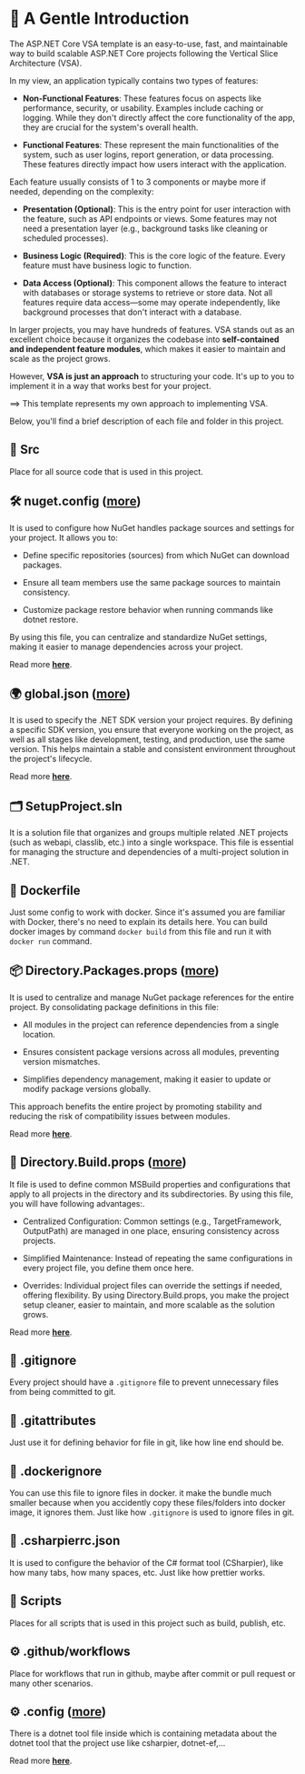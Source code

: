 # 🦄 A Gentle Introduction

The ASP.NET Core VSA template is an easy-to-use, fast, and maintainable way to build scalable ASP.NET Core projects following the Vertical Slice Architecture (VSA).

In my view, an application typically contains two types of features:

- **Non-Functional Features**: These features focus on aspects like performance, security, or usability. Examples include caching or logging. While they don't directly affect the core functionality of the app, they are crucial for the system's overall health.

- **Functional Features**: These represent the main functionalities of the system, such as user logins, report generation, or data processing. These features directly impact how users interact with the application.

Each feature usually consists of 1 to 3 components or maybe more if needed, depending on the complexity:

- **Presentation (Optional)**: This is the entry point for user interaction with the feature, such as API endpoints or views. Some features may not need a presentation layer (e.g., background tasks like cleaning or scheduled processes).

- **Business Logic (Required)**: This is the core logic of the feature. Every feature must have business logic to function.

- **Data Access (Optional)**: This component allows the feature to interact with databases or storage systems to retrieve or store data. Not all features require data access—some may operate independently, like background processes that don't interact with a database.

In larger projects, you may have hundreds of features. VSA stands out as an excellent choice because it organizes the codebase into **self-contained and independent feature modules**, which makes it easier to maintain and scale as the project grows.

However, **VSA is just an approach** to structuring your code. It's up to you to implement it in a way that works best for your project.

==> This template represents my own approach to implementing VSA.

Below, you'll find a brief description of each file and folder in this project.

## 📂 Src

Place for all source code that is used in this project.

## 🛠️ nuget.config ([more](NugetConfig.md))

It is used to configure how NuGet handles package sources and settings for your project. It allows you to:

- Define specific repositories (sources) from which NuGet can download packages.

- Ensure all team members use the same package sources to maintain consistency.

- Customize package restore behavior when running commands like dotnet restore.

By using this file, you can centralize and standardize NuGet settings, making it easier to manage dependencies across your project.

Read more [**here**](NugetConfig.md).

## 🌍 global.json ([more](GlobalJson.md))

It is used to specify the .NET SDK version your project requires. By defining a specific SDK version, you ensure that everyone working on the project, as well as all stages like development, testing, and production, use the same version. This helps maintain a stable and consistent environment throughout the project's lifecycle.

Read more [**here**](GlobalJson.md).

## 🗂️ SetupProject.sln

It is a solution file that organizes and groups multiple related .NET projects (such as webapi, classlib, etc.) into a single workspace. This file is essential for managing the structure and dependencies of a multi-project solution in .NET.

## 🐳 Dockerfile

Just some config to work with docker. Since it's assumed you are familiar with Docker, there's no need to explain its details here. You can build docker images by command `docker build` from this file and run it with `docker run` command.

## 📦 Directory.Packages.props ([more](DirectoryPackagesProps.md))

It is used to centralize and manage NuGet package references for the entire project. By consolidating package definitions in this file:

- All modules in the project can reference dependencies from a single location.

- Ensures consistent package versions across all modules, preventing version mismatches.

- Simplifies dependency management, making it easier to update or modify package versions globally.

This approach benefits the entire project by promoting stability and reducing the risk of compatibility issues between modules.

Read more [**here**](DirectoryPackagesProps.md).

## 📂 Directory.Build.props ([more](DirectoryBuildProps.md))

It file is used to define common MSBuild properties and configurations that apply to all projects in the directory and its subdirectories. By using this file, you will have following advantages:.

- Centralized Configuration: Common settings (e.g., TargetFramework, OutputPath) are managed in one place, ensuring consistency across projects.

- Simplified Maintenance: Instead of repeating the same configurations in every project file, you define them once here.

- Overrides: Individual project files can override the settings if needed, offering flexibility.
  By using Directory.Build.props, you make the project setup cleaner, easier to maintain, and more scalable as the solution grows.

Read more [**here**](DirectoryBuildProps.md).

## 🔴 .gitignore

Every project should have a `.gitignore` file to prevent unnecessary files from being committed to git.

## 🔴 .gitattributes

Just use it for defining behavior for file in git, like how line end should be.

## 🐳 .dockerignore

You can use this file to ignore files in docker. it make the bundle much smaller because when you accidently copy these files/folders into docker image, it ignores them. Just like how `.gitignore` is used to ignore files in git.

## 🔧 .csharpierrc.json

It is used to configure the behavior of the C# format tool (CSharpier), like how many tabs, how many spaces, etc. Just like how prettier works.

## 📂 Scripts

Places for all scripts that is used in this project such as build, publish, etc.

## ⚙️ .github/workflows

Place for workflows that run in github, maybe after commit or pull request or many other scenarios.

## ⚙️ .config ([more](DotnetToolConfig.md))

There is a dotnet tool file inside which is containing metadata about the dotnet tool that the project use like csharpier, dotnet-ef,...

Read more [**here**](DotnetToolConfig.md).
